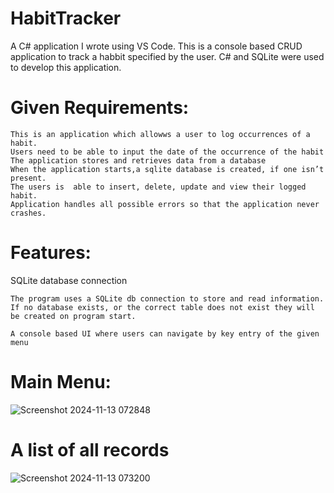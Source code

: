 # HabitTracker

A C# application I wrote using VS Code.
This is a console based CRUD application to track a habbit specified by the user. C# and SQLite were used to develop this application.

# Given Requirements:

    This is an application which allowws a user to log occurrences of a habit.
    Users need to be able to input the date of the occurrence of the habit
    The application stores and retrieves data from a database
    When the application starts,a sqlite database is created, if one isn’t present.
    The users is  able to insert, delete, update and view their logged habit.
    Application handles all possible errors so that the application never crashes.

# Features:

SQLite database connection

    The program uses a SQLite db connection to store and read information.
    If no database exists, or the correct table does not exist they will be created on program start.

    A console based UI where users can navigate by key entry of the given menu

# Main Menu:

![Screenshot 2024-11-13 072848](https://github.com/user-attachments/assets/176d9061-7b0b-4857-83a4-1b2fd1648dee)

# A list of all records

![Screenshot 2024-11-13 073200](https://github.com/user-attachments/assets/e276b7a0-7fc3-4f28-a586-a248690dbc40)
